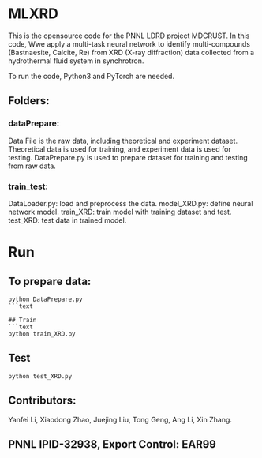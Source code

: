 # MLXRD

This is the opensource code for the PNNL LDRD project MDCRUST.  In this code, Wwe apply a multi-task neural network to identify multi-compounds (Bastnaesite, Calcite, Re) from XRD (X-ray diffraction) data collected from a hydrothermal fluid system in synchrotron. 

To run the code, Python3 and PyTorch are needed.

## Folders:
### dataPrepare:
Data File is the raw data, including theoretical and experiment dataset. Theoretical data is used for training, and experiment data is used for testing. 
DataPrepare.py is used to prepare dataset for training and testing from raw data.

### train_test:
DataLoader.py: load and preprocess the data.
model_XRD.py: define neural network model.
train_XRD: train model with training dataset and test.
test_XRD: test data in trained model.

# Run

## To prepare data:
```text
python DataPrepare.py
```text

## Train
```text
python train_XRD.py
```

## Test
```text
python test_XRD.py
```

## Contributors: 
Yanfei Li, Xiaodong Zhao, Juejing Liu, Tong Geng, Ang Li, Xin Zhang. 


## PNNL IPID-32938, Export Control: EAR99

